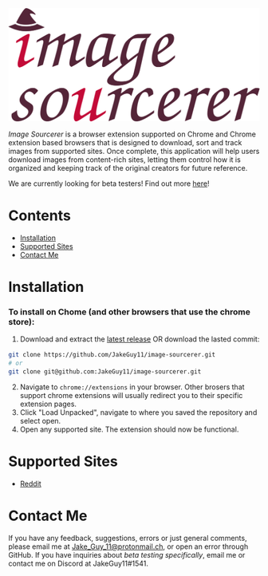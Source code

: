 <img src="res/icons/logo-large.png" alt="Image Sourcerer" width=1024>

*Image Sourcerer* is a browser extension supported on Chrome and Chrome extension based browsers that is designed to download, sort and track images from supported sites. Once complete, this application will help users download images from content-rich sites, letting them control how it is organized and keeping track of the original creators for future reference.

We are currently looking for beta testers! Find out more [here](https://github.com/JakeGuy11/image-sourcerer/blob/main/beta-testing.md)!

# Contents
- [Installation](#Installation)
- [Supported Sites](#Supported-Sites)
- [Contact Me](#Contact-Me)

# Installation
### To install on Chome (and other browsers that use the chrome store):
1. Download and extract the [latest release](https://github.com/JakeGuy11/image-sourcerer/releases) OR download the lasted commit:
```bash
git clone https://github.com/JakeGuy11/image-sourcerer.git
# or
git clone git@github.com:JakeGuy11/image-sourcerer.git
```
2. Navigate to `chrome://extensions` in your browser. Other brosers that support chrome extensions will usually redirect you to their specific extension pages.
3. Click "Load Unpacked", navigate to where you saved the repository and select open.
5. Open any supported site. The extension should now be functional.
# Supported Sites
- [Reddit](https://www.reddit.com/)

# Contact Me
If you have any feedback, suggestions, errors or just general comments, please email me at Jake_Guy_11@protonmail.ch, or open an error through GitHub. If you have inquiries about *beta testing specifically*, email me or contact me on Discord at JakeGuy11#1541.
